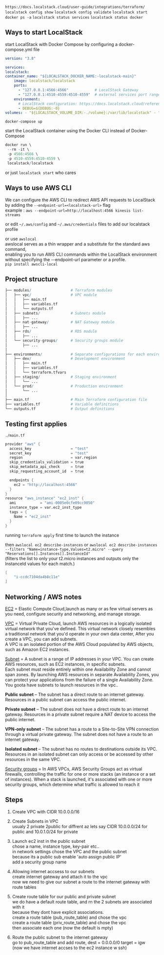 `https://docs.localstack.cloud/user-guide/integrations/terraform/`
`localstack config show`
`localstack config validate`
`localstack start`
`docker ps -a`
`localstack status services`
`localstack status docker`

## Ways to start LocalStack

start LocalStack with Docker Compose by configuring a docker-compose.yml file

```yml
version: "3.8"

services:
localstack:
container_name: "${LOCALSTACK_DOCKER_NAME:-localstack-main}"
    image: localstack/localstack
    ports:
      - "127.0.0.1:4566:4566"            # LocalStack Gateway
      - "127.0.0.1:4510-4559:4510-4559"  # external services port range
    environment:
      # LocalStack configuration: https://docs.localstack.cloud/references/configuration/
      - DEBUG=${DEBUG:-0}
volumes: - "${LOCALSTACK_VOLUME_DIR:-./volume}:/var/lib/localstack" - "/var/run/docker.sock:/var/run/docker.sock"
```

`docker-compose up`

start the LocalStack container using the Docker CLI instead of Docker-Compose

```r
docker run \
 --rm -it \
 -p 4566:4566 \
 -p 4510-4559:4510-4559 \
 localstack/localstack
```

or just `localstack start` who cares

## Ways to use AWS CLI

We can configure the AWS CLI to redirect AWS API requests to LocalStack  
by adding the `--endpoint-url=<localstack-url>` flag  
example : `aws --endpoint-url=http://localhost:4566 kinesis list-streams`

or edit `~/.aws/config` and `~/.aws/credentials` files to add our localstack profile

or use `awslocal`  
awslocal serves as a thin wrapper and a substitute for the standard aws command,  
enabling you to run AWS CLI commands within the LocalStack environment  
without specifying the --endpoint-url parameter or a profile.  
`pip install awscli-local`

## Project structure

```r
├── modules/                  # Terraform modules
│   ├── vpc/                  # VPC module
│   │   ├── main.tf
│   │   ├── variables.tf
│   │   └── outputs.tf
│   ├── subnets/              # Subnets module
│   │   ├── ...
│   ├── nat-gateway/          # NAT Gateway module
│   │   ├── ...
│   ├── rds/                  # RDS module
│   │   ├── ...
│   └── security-groups/      # Security groups module
│       ├── ...
│
├── environments/             # Separate configurations for each environment
│   ├── dev/                  # Development environment
│   │   ├── main.tf
│   │   ├── variables.tf
│   │   └── terraform.tfvars
│   ├── staging/              # Staging environment
│   │   └── ...
│   └── prod/                 # Production environment
│       └── ...
│
├── main.tf                   # Main Terraform configuration file
├── variables.tf              # Variable definitions
└── outputs.tf                # Output definitions
```

## Testing first applies

`./main.tf`

```s
provider "aws" {
  access_key                  = "test"
  secret_key                  = "test"
  region                      = var.region
  skip_credentials_validation = true
  skip_metadata_api_check     = true
  skip_requesting_account_id  = true

  endpoints {
    ec2 = "http://localhost:4566"
  }
}
resource "aws_instance" "ec2_inst" {
  ami           = "ami-0005e0cfe09cc9050"
  instance_type = var.ec2_inst_type
  tags = {
    Name = "ec2_inst"
  }
}

```

running `terraform apply` first time to launch the instance

then `awslocal ec2 describe-instances` or `awslocal ec2 describe-instances --filters "Name=instance-type,Values=t2.micro" --query "Reservations[].Instances[].InstanceId"`  
(filters the list to only your t2.micro instances and outputs only the InstanceId values for each match.)

```s
[
    "i-ccdc7104da4b8c11e"
]
```

## Networking / AWS notes

[EC2](https://docs.aws.amazon.com/AWSEC2/latest/UserGuide/concepts.html) = Elastic Compute Cloud,launch as many or as few virtual servers as you need, configure security and networking, and manage storage.

[VPC](https://docs.aws.amazon.com/vpc/latest/userguide/what-is-amazon-vpc.html) = Virtual Private Cloud, launch AWS resources in a logically isolated virtual network that you've defined. This virtual network closely resembles a traditional network that you'd operate in your own data center, After you create a VPC, you can add subnets.  
A VPC is an isolated portion of the AWS Cloud populated by AWS objects, such as Amazon EC2 instances.

[Subnet](https://docs.aws.amazon.com/vpc/latest/userguide/configure-subnets.html) = A subnet is a range of IP addresses in your VPC. You can create AWS resources, such as EC2 instances, in specific subnets.  
Each subnet must reside entirely within one Availability Zone and cannot span zones. By launching AWS resources in separate Availability Zones, you can protect your applications from the failure of a single Availability Zone.
You goota have subnets to launch resources in the vpc..

**Public subnet** – The subnet has a direct route to an internet gateway. Resources in a public subnet can access the public internet.

**Private subnet** – The subnet does not have a direct route to an internet gateway. Resources in a private subnet require a NAT device to access the public internet.

**VPN-only subnet** – The subnet has a route to a Site-to-Site VPN connection through a virtual private gateway. The subnet does not have a route to an internet gateway.

**Isolated subnet** – The subnet has no routes to destinations outside its VPC. Resources in an isolated subnet can only access or be accessed by other resources in the same VPC.

[Security groups](https://docs.aws.amazon.com/vpc/latest/userguide/default-security-group.html) = In AWS VPCs, AWS Security Groups act as virtual firewalls, controlling the traffic for one or more stacks (an instance or a set of instances). When a stack is launched, it's associated with one or more security groups, which determine what traffic is allowed to reach it

## Steps

1. Create VPC with CIDR 10.0.0.0/16

2. Create Subnets in VPC  
   usualy 2 private 2public for diffrent az
   lets say CIDR 10.0.0.0/24 for public and 10.0.1.0/24 for private

3. Launch ec2 inst in the public subnet  
   chose a name, instance type, key-pair etc..  
   in network settings chose the VPC and the public subnet  
   because its a public sub enable 'auto assign public IP'  
   add a security group name

4. Allowing internet accsess to our subnets  
   create internet gateway and attach it to the vpc  
   now we need to give our subnet a route to the internet gateway with route tables

5. Create route table for our public and private subnet  
   we do have a default route table, and rn the 2 subnets are associated with it  
   because they dont have explicit associations.  
   create a route table (pub_route_table) and chose the vpc  
   create a route table (priv_route_table) and chose the vpc  
   then associate each one (now the default is mpty)

6. Route the public subnet to the internet gateway  
   go to pub_route_table and add route, dest = 0.0.0.0/0 target = igw  
   (now we have internet accses to the ec2 instance w ssh)
